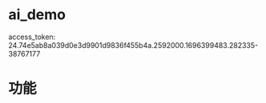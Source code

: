 # ai_demo

access_token: 24.74e5ab8a039d0e3d9901d9836f455b4a.2592000.1696399483.282335-38767177

# 功能
